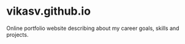 # vikasv.github.io
Online  portfolio website  describing about my career goals, skills and projects.
